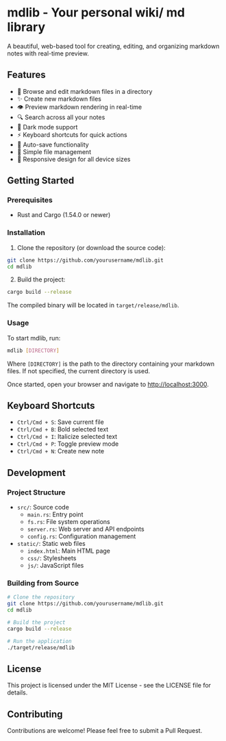 # mdlib - Your personal wiki/ md library

A beautiful, web-based tool for creating, editing, and organizing markdown notes with real-time preview.

## Features

- 📝 Browse and edit markdown files in a directory
- ✨ Create new markdown files
- 👁️ Preview markdown rendering in real-time
- 🔍 Search across all your notes
- 🌙 Dark mode support
- ⚡ Keyboard shortcuts for quick actions
- 🔄 Auto-save functionality
- 💾 Simple file management
- 📱 Responsive design for all device sizes

## Getting Started

### Prerequisites

- Rust and Cargo (1.54.0 or newer)

### Installation

1. Clone the repository (or download the source code):

```bash
git clone https://github.com/yourusername/mdlib.git
cd mdlib
```

2. Build the project:

```bash
cargo build --release
```

The compiled binary will be located in `target/release/mdlib`.

### Usage

To start mdlib, run:

```bash
mdlib [DIRECTORY]
```

Where `[DIRECTORY]` is the path to the directory containing your markdown files. If not specified, the current directory is used.

Once started, open your browser and navigate to [http://localhost:3000](http://localhost:3000).

## Keyboard Shortcuts

- `Ctrl/Cmd + S`: Save current file
- `Ctrl/Cmd + B`: Bold selected text
- `Ctrl/Cmd + I`: Italicize selected text
- `Ctrl/Cmd + P`: Toggle preview mode
- `Ctrl/Cmd + N`: Create new note

## Development

### Project Structure

- `src/`: Source code
  - `main.rs`: Entry point
  - `fs.rs`: File system operations
  - `server.rs`: Web server and API endpoints
  - `config.rs`: Configuration management
- `static/`: Static web files
  - `index.html`: Main HTML page
  - `css/`: Stylesheets
  - `js/`: JavaScript files

### Building from Source

```bash
# Clone the repository
git clone https://github.com/yourusername/mdlib.git
cd mdlib

# Build the project
cargo build --release

# Run the application
./target/release/mdlib
```


## License

This project is licensed under the MIT License - see the LICENSE file for details.

## Contributing

Contributions are welcome! Please feel free to submit a Pull Request. 